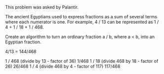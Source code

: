 This problem was asked by Palantir.

The ancient Egyptians used to express fractions as a sum of several terms where each numerator is one. For example, 4 / 13 can be represented as 1 / 4 + 1 / 18 + 1 / 468.

Create an algorithm to turn an ordinary fraction a / b, where a < b, into an Egyptian fraction.

<!-- understanding the question -->

4/13 = 144/468

1 / 468 (divide by 13 - factor of 36)        1/468
1 / 18  (divide 468 by 18 - factor of 26)   26/468
1 / 4   (divide 468 by 4 - factor of 117)  117/468
